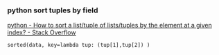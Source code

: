 ###  python sort tuples by field


[python - How to sort a list/tuple of lists/tuples by the element at a given index? - Stack Overflow](https://stackoverflow.com/questions/3121979/how-to-sort-a-list-tuple-of-lists-tuples-by-the-element-at-a-given-index "python - How to sort a list/tuple of lists/tuples by the element at a given index? - Stack Overflow")


 

```
sorted(data, key=lambda tup: (tup[1],tup[2]) )
```
